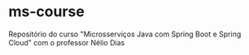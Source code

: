 # ms-course
Repositório do curso "Microsserviços Java com Spring Boot e Spring Cloud" com o professor Nélio Dias
